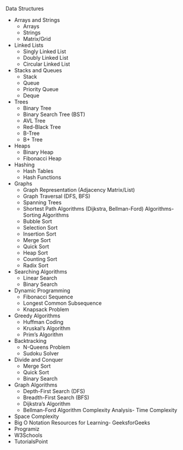 Data Structures
- Arrays and Strings
    - Arrays 
    - Strings 
    - Matrix/Grid
- Linked Lists
    - Singly Linked List
    - Doubly Linked List
    - Circular Linked List
- Stacks and Queues
    - Stack
    - Queue
    - Priority Queue
    - Deque
- Trees
    - Binary Tree
    - Binary Search Tree (BST)
    - AVL Tree
    - Red-Black Tree
    - B-Tree
    - B+ Tree
- Heaps
    - Binary Heap
    - Fibonacci Heap
- Hashing
    - Hash Tables
    - Hash Functions
- Graphs
    - Graph Representation (Adjacency Matrix/List)
    - Graph Traversal (DFS, BFS)
    - Spanning Trees
    - Shortest Path Algorithms (Dijkstra, Bellman-Ford)
Algorithms- Sorting Algorithms
    - Bubble Sort
    - Selection Sort
    - Insertion Sort
    - Merge Sort
    - Quick Sort
    - Heap Sort
    - Counting Sort
    - Radix Sort
- Searching Algorithms
    - Linear Search
    - Binary Search
- Dynamic Programming
    - Fibonacci Sequence
    - Longest Common Subsequence
    - Knapsack Problem
- Greedy Algorithms
    - Huffman Coding
    - Kruskal’s Algorithm
    - Prim’s Algorithm
- Backtracking
    - N-Queens Problem
    - Sudoku Solver
- Divide and Conquer
    - Merge Sort
    - Quick Sort
    - Binary Search
- Graph Algorithms
    - Depth-First Search (DFS)
    - Breadth-First Search (BFS)
    - Dijkstra’s Algorithm
    - Bellman-Ford Algorithm
Complexity Analysis- Time Complexity
- Space Complexity
- Big O Notation
Resources for Learning- GeeksforGeeks
- Programiz
- W3Schools
- TutorialsPoint
